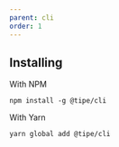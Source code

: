 ```yaml
---
parent: cli
order: 1
---
```

## Installing
With NPM
```
npm install -g @tipe/cli
```

With Yarn
```
yarn global add @tipe/cli
```
